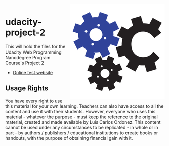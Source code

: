 <img src="images/creatiko.png" align="right" width="300">

# udacity-project-2
This will hold the files for the Udacity Web Programming Nanodegree Program Course's Project 2

* [Online test website](http://up2.creatiko.com/)

## Usage Rights

You have every right to use this material for your own learning. Teachers can also have access to all the content and use it with their students. However, everyone who uses this material - whatever the purpose - must keep the reference to the original material, created and made available by Luis Carlos Ordonez. This content cannot be used under any circumstances to be replicated - in whole or in part - by authors / publishers / educational institutions to create books or handouts, with the purpose of obtaining financial gain with it.
